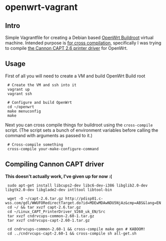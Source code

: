 # openwrt-vagrant

## Intro

Simple Vagrantfile for creating a Debian based [OpenWrt Buildroot](http://wiki.openwrt.org/doc/howto/build) virtual machine. Intended purpose is [for cross compilation](http://wiki.openwrt.org/doc/devel/crosscompile), specifically I was trying to compile [the Cannon CAPT 2.6 printer driver](http://support-au.canon.com.au/contents/AU/EN/0100459602.html) for OpenWrt.


## Usage

First of all you will need to create a VM and build OpenWrt Build root

     # Create the VM and ssh into it
     vagrant up
     vagrant ssh

     # Configure and build OpenWrt
     cd ~/openwrt
     make menuconfig
     make

Next you can cross compile things for buildroot using the `cross-compile` script. (The script sets a bunch of environment variables before calling the command with arguments as passed to it.)

     # Cross-compile something
     cross-compile your-make-configure-command


## Compiling Cannon CAPT driver

**This doesn't actually work, I've given up for now :(**

     sudo apt-get install libcups2-dev libc6-dev-i386 libglib2.0-dev libgtk2.0-dev libglade2-dev intltool libtool-bin

     wget -O ~/capt-2.6.tar.gz http://pdisp01.c-wss.com/gdl/WWUFORedirectTarget.do?id=MDEwMDAwNDU5NjAz&cmp=ABS&lang=EN
     cd ~/ && tar xvzf capt-2.6.tar.gz
     cd ~/Linux_CAPT_PrinterDriver_V260_uk_EN/Src
     tar xvzf cndrvcups-common-2.60-1.tar.gz
     tar xvzf cndrvcups-capt-2.60-1.tar.gz

     cd cndrvcups-common-2.60-1 && cross-compile make gen # KABOOM!
     cd ../cndrvcups-capt-2.60-1 && cross-compile sh all-get.sh

